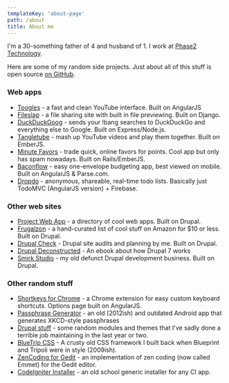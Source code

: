 ```yaml
---
templateKey: 'about-page'
path: /about
title: About me
---
```


I'm a 30-something father of 4 and husband of 1. I work at [Phase2 Technology](https://phase2technology.com).

Here are some of my random side projects. Just about all of this stuff is open source [on GitHub](http://github.com/mikecrittenden).

### Web apps

*   [Toogles](http://toogl.es) \- a fast and clean YouTube interface. Built on AngularJS
*   [Fileslap](http://fileslap.com) \- a file sharing site with built in file previewing. Built on Django.
*   [DuckDuckGoog](https://duckduckgoog.com) \- sends your !bang searches to DuckDuckGo and everything else to Google. Built on Express/Node.js.
*   [Tangletube](http://tangletube.com) \- mash up YouTube videos and play them together. Built on EmberJS.
*   [Minute Favors](http://minutefavors.com) \- trade quick, online favors for points. Cool app but only has spam nowadays. Built on Rails/EmberJS.
*   [Baconflow](http://baconflow.com) \- easy one-envelope budgeting app, best viewed on mobile. Built on AngularJS & Parse.com.
*   [Dropdo](http://dropdo.com) \- anonymous, shareable, real-time todo lists. Basically just TodoMVC (AngularJS version) + Firebase.

### Other web sites

*   [Project Web App](http://projectwebapp.com) \- a directory of cool web apps. Built on Drupal.
*   [Frugalzon](http://frugalzon.com) \- a hand-curated list of cool stuff on Amazon for $10 or less. Built on Drupal.
*   [Drupal Check](http://drupalcheck.com) \- Drupal site audits and planning by me. Built on Drupal.
*   [Drupal Deconstructed](http://drupaldeconstructed.com) \- An ebook about how Drupal 7 works
*   [Smirk Studio](http://smirkstudio.com) \- my old defunct Drupal development business. Built on Drupal.

### Other random stuff

*   [Shortkeys for Chrome](https://chrome.google.com/webstore/detail/shortkeys/logpjaacgmcbpdkdchjiaagddngobkck) \- a Chrome extension for easy custom keyboard shortcuts. Options page built on AngularJS.
*   [Passphrase Generator](https://play.google.com/store/apps/details?id=com.smirkstudio.passphrasegenerator) \- an old (2012ish) and outdated Android app that generates XKCD-style passphrases
*   [Drupal stuff](http://drupal.org/user/420631) \- some random modules and themes that I've sadly done a terrible job maintaining in the last year or two.
*   [BlueTrip CSS](http://bluetrip.org) \- A crusty old CSS framework I built back when Blueprint and Tripoli were in style (2009ish).
*   [ZenCoding for Gedit](https://github.com/mikecrittenden/zen-coding-gedit) \- an implementation of zen coding (now called Emmet) for the Gedit editor.
*   [CodeIgniter Installer](https://github.com/mikecrittenden/codeigniter-installer) \- an old school generic installer for any CI app.